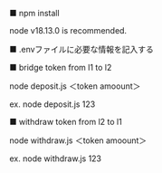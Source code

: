■ npm install

node v18.13.0 is recommended.

■ .envファイルに必要な情報を記入する

■ bridge token from l1 to l2
   
node deposit.js ＜token amoount＞

ex. node deposit.js 123

■ withdraw token from l2 to l1

node withdraw.js ＜token amoount＞

ex. node withdraw.js 123
